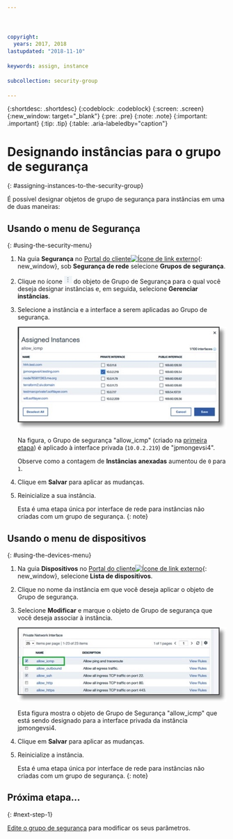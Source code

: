 ```yaml
---



copyright:
  years: 2017, 2018
lastupdated: "2018-11-10"

keywords: assign, instance

subcollection: security-group

---
```


{:shortdesc: .shortdesc}
{:codeblock: .codeblock}
{:screen: .screen}
{:new_window: target="_blank"}
{:pre: .pre}
{:note: .note}
{:important: .important}
{:tip: .tip}
{:table: .aria-labeledby="caption"}

# Designando instâncias para o grupo de segurança
{: #assigning-instances-to-the-security-group}

É possível designar objetos de grupo de segurança para instâncias em uma de duas maneiras:

## Usando o menu de Segurança
{: #using-the-security-menu}

1. Na guia **Segurança** no [Portal do cliente![Ícone de link externo](../../icons/launch-glyph.svg "Ícone de link externo")](https://cloud.ibm.com/classic){: new_window}, sob **Segurança de rede** selecione **Grupos de segurança**.
2. Clique no ícone ![Ícone mais](./images/more_icon.jpg) do objeto de Grupo de Segurança para o qual você deseja designar instâncias e, em seguida, selecione **Gerenciar instâncias**.
3. Selecione a instância e a interface a serem aplicadas ao Grupo de segurança.

	![Instância do menu de segurança](./images/security_assign.jpg)

	Na figura, o Grupo de segurança "allow_icmp" (criado na [primeira etapa](/docs/infrastructure/security-groups?topic=security-groups-creating-a-security-group)) é aplicado à interface privada (`10.0.2.219`) de "jpmongevsi4".

	Observe como a contagem de **Instâncias anexadas** aumentou de `0` para `1`.

4. Clique em **Salvar** para aplicar as mudanças.

5. Reinicialize a sua instância.

	Esta é uma etapa única por interface de rede para instâncias não criadas com um grupo de segurança.
  {: note}

## Usando o menu de dispositivos
{: #using-the-devices-menu}

1. Na guia **Dispositivos** no [Portal do cliente![Ícone de link externo](../../icons/launch-glyph.svg "Ícone de link externo")](https://cloud.ibm.com/classic){: new_window}, selecione **Lista de dispositivos**.
2. Clique no nome da instância em que você deseja aplicar o objeto de Grupo de segurança.
3. Selecione **Modificar** e marque o objeto de Grupo de segurança que você deseja associar à instância.

	![Instância de menu de dispositivo](./images/device_assign.jpg)

	Esta figura mostra o objeto de Grupo de Segurança "allow_icmp" que está sendo designado para a interface privada da instância jpmongevsi4.
4. Clique em **Salvar** para aplicar as mudanças.

5. Reinicialize a instância.

	Esta é uma etapa única por interface de rede para instâncias não criadas com um grupo de segurança.
  {: note}

## Próxima etapa...
{: #next-step-1}

[Edite o grupo de segurança](/docs/infrastructure/security-groups?topic=security-groups-editing-a-security-group) para modificar os seus parâmetros.  
